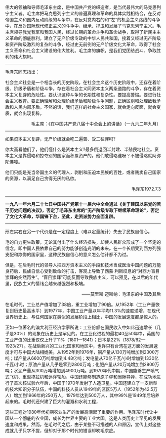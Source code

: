 伟大的领袖和导师毛泽东主席，是中国共产党的缔造者，是当代最伟大的马克思列宁主义者。毛主席把马克思列宁主义的普遍真理和革命的具体实践相结合，在反对帝国主义和国内反动阶级的斗争中，在反对党内右的和“左”的机会主义路线的斗争中，在反对国际现代修正主义的斗争中，继承、捍卫和发展了马克思列宁主义。毛主席领导我党我军和我国人民，经过长期的革命斗争和革命战争，取得了新民主主义革命的彻底胜利，建立了无产阶级专政的中华人民共和国，接着又经过无产阶级和资产阶级激烈的复杂的斗争，经过史无前例的无产阶级文化大革命，取得了社会主义革命和社会主义建设的伟大胜利。毛主席的旗帜，是我们党团结战斗、争取胜利的伟大旗帜。

------

毛泽东同志指出：

社会主义社会是一个相当长的历史阶段。在社会主义这个历史阶段中，还存在着阶级、阶级矛盾和阶级斗争，存在着社会主义同资本主义两条道路的斗争，存在着资本主义复辟的危险性。要认识这种斗争的长期性和复杂性。要提高警惕。要进行社会主义教育。要正确理解和处理阶级矛盾和阶级斗争问题，正确区别和处理敌我矛盾和人民内部矛盾。不然的话，我们这样的社会主义国家，就会走向反面，就会变质，就会出现复辟。

<p align=right>毛主席：《在中国共产党八届十中全会上的讲话》（一九六二年九月）</p>

------

如果资本主义复辟，无产阶级就会吃二遍苦、受二茬罪吗?

你太高看他们了，他们懂什么是资本主义?最多倒退回半封建、半殖民地社会。资本主义是靠侵略和掠夺别的国家而积累资产的，他们敢侵略谁呀？不被侵略就阿弥陀佛喽。

他们只能是充当帝国主义的代理人，剥削和压迫本民族的百姓，或者贱卖自己国家的资源，以满足自己贪得无厌的私欲。

<p align=right>毛泽东1972.7.3</p>

------

**一九八一年六月二十七日中国共产党第十一届六中全会通过《关于建国以来党的若干历史问题的决议》，否定了毛泽东主席的“无产阶级专政下继续革命理论”，否定了文化大革命，华国锋下台，至此，走资派势力全面复辟。**

------

形左实右在另一个代价是在一定程度上（难以定量统计）失去了民族自信心。

毛的自力更生政策，无论其付出了什么经济损失，却使人民群众形成了一个坚定的信念，即中国人民依靠自己的努力能够创造光明的未来。在一个长期受到西方列强支配和欺侮的国家里，这种民族自信心的意义怎么估计都不为过。

但是，在后毛时代的领导人把西方资本主义的手段和技术当成医治中国问题的万能良药后，民族自信心受到致命的打击，客观上导致了西蒙·利斯叹息的“对西方盲目崇拜的突然再生”。“盲目崇拜”可能反而导致民族主义，可以预见，在以后的年代里，民族主义的情绪会越来越强烈和极端。
<p align=right>——莫里斯·迈斯纳：毛泽东的中国及其后</p>

在毛时代，工业总产值增加了38倍，重工业增加了90倍。从1952年（工业产量恢复到历史最高水平）到1977年，中国工业产量以年平均11.3%的速度递增，在现代世界历史上，与任何国家在类似的发展阶段上相比，中国的发展速度都是惊人的。

正如一位著名的澳大利亚经济学家所说：工业份额在国民收入中如此迅速增长（几乎是30%）的现象在历史上是罕见的。在工业化进程的最初40至50年中，英国的工业产值的比重仅仅上升了11%（1801—1841）；日本是22%（1878/82—1923/27）。在战后新兴的工业化国家和地区中，也许只有台湾在这方面的发展速度才可与中国大陆相媲美。从1952年到1976年，钢产量从130万吨增加到2300万吨；煤产量从6600万吨增加到4.48亿吨；发电量从70亿千瓦/小时增加到1330亿千瓦/小时；原油产量从几乎是零到2800万吨；化肥产量从20万吨增加到2800万吨；水泥产量从300万吨增加到4900万吨。到1970年代中期，中国能够生产喷气式飞机、重型拖拉机和远洋轮船，中国还能够制造原子弹和洲际导弹，在成功地进行了首次核试验六年后，中国于1970年发射了人造卫星。中国还建立了一支新型的技术知识分子队伍，中国的科技人员从1949年的区区5万人（1952年为42.5万人）增加到1966年的250万人，1979年达到500万人，其中99%是1949年后培养起来的。毛时代还兴建了巨大的灌溉和水利工程，

这些工程对1980年代初期农业生产的发展高潮起了重要的作用。毛泽东时代让中国从一个彻底的农业国，成长为世界主要的工业大国。这是人类历史上罕见的发展速度和成果。然而，在毛时代之后，由于某些不可描述的人和原因，宣传上对这些成就几乎只字不提，但却对于那个时代的错误却吹毛求疵。
